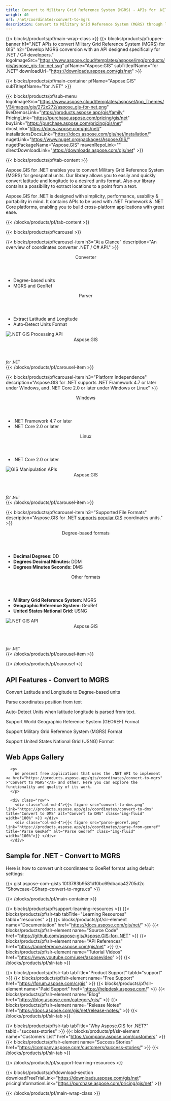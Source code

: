 ```yaml
---
title: Convert to Military Grid Reference System (MGRS) - APIs for .NET
weight: 40
url: /net/coordinates/convert-to-mgrs
description: Convert to Military Grid Reference System (MGRS) through library designed specifically for .NET developers. Coordinates Converter APIs for DD, DMS, DDM, GeoRef, and other formats.
---
```


{{< blocks/products/pf/main-wrap-class >}}
{{< blocks/products/pf/upper-banner h1=".NET APIs to convert Military Grid Reference System (MGRS) for GIS" h2="Develop MGRS conversion with an API designed specifically for .NET / C# developers." logoImageSrc="https://www.aspose.cloud/templates/aspose/img/products/gis/aspose_gis-for-net.svg" pfName="Aspose.GIS" subTitlepfName="for .NET" downloadUrl="https://downloads.aspose.com/gis/net" >}}

{{< blocks/products/pf/main-container pfName="Aspose.GIS" subTitlepfName="for .NET" >}}

{{< blocks/products/pf/sub-menu logoImageSrc="https://www.aspose.cloud/templates/aspose/App_Themes/V3/images/gis/272x272/aspose_gis-for-net.png" liveDemosLink="https://products.aspose.app/gis/family" PricingLink="https://purchase.aspose.com/pricing/gis/net" buyLink="https://purchase.aspose.com/pricing/gis/net" docsLink="https://docs.aspose.com/gis/net/" installationsDocsLink="https://docs.aspose.com/gis/net/installation/" nugetLink="https://www.nuget.org/packages/Aspose.GIS/" nugetPackageName="Aspose.GIS" mavenRepoLink="" directDownloadLink="https://downloads.aspose.com/gis/net" >}}

{{< blocks/products/pf/tab-content >}}
<p>
 Aspose.GIS for .NET enables you to convert Military Grid Reference System (MGRS) for geospatial units. Our library allows you to easily and quickly convert latitude and longitude to a desired units format. Also our library contains a possibility to extract locations to a point from a text.
</p>

<p>
 Aspose.GIS for .NET is designed with simplicity, performance, usability &amp; portability in mind. It contains APIs to be used with .NET Framework &amp; .NET Core platforms, enabling you to build cross-platform applications with great ease.
</p>

{{< /blocks/products/pf/tab-content >}}

<!--Diagrams Start-->
{{< blocks/products/pf/carousel >}}

{{< blocks/products/pf/carousel-item h3="At a Glance" description="An overview of coordinates converter .NET / C# API." >}}
<div class="diagram1 d1-net">
 <div class="d1-row">
  <div class="d1-col d1-left">
   <header>
    <i class="fa fa-database">
    </i>
    Converter
   </header>
   <ul>
    <li>Degree-based units</li>
    <li>MGRS and GeoRef</li>
   </ul>
  </div>
  <!--/left-->
  <div class="d1-col d1-right">
   <header>
    <i class="fa fa-random">
    </i>
    Parser
   </header>
   <ul>
    <li>Extract Latitude and Longitude</li>
    <li>Auto-Detect Units Format</li>
   </ul>
  </div>
  <!--/right-->
 </div>
 <!--/row-->
 <div class="d1-logo">
  <img alt=".NET GIS Processing API" src="https://www.aspose.cloud/templates/aspose/App_Themes/V3/images/gis/272x272/aspose_gis-for-net.png"/>
  <header>
   Aspose.GIS
  </header>
  <footer>
   <small>
    <em>
     for
    </em>
    .NET
   </small>
  </footer>
 </div>
 <!--/logo-->
</div>
{{< /blocks/products/pf/carousel-item >}}

{{< blocks/products/pf/carousel-item h3="Platform Independence" description="Aspose.GIS for .NET supports .NET Framework 4.7 or later under Windows, and .NET Core 2.0 or later under Windows or Linux" >}}
<div class="diagram1 d1-net">
 <div class="d1-row">
  <div class="d1-col d1-left">
   <header>
    <i class="fa fa-windows">
    </i>
    Windows
   </header>
   <ul>
    <li>
     .NET Framework 4.7 or later
    </li>
    <li>
     .NET Core 2.0 or later
    </li>
   </ul>
  </div>
  <!--/left-->
  <div class="d1-col d1-right">
   <header>
    <i class="fa fa-linux">
    </i>
    Linux
   </header>
   <ul>
    <li>
     .NET Core 2.0 or later
    </li>
   </ul>
  </div>
  <!--/right-->
 </div>
 <!--/row-->
 <div class="d1-logo">
  <img alt="GIS Manipulation APIs" src="https://www.aspose.cloud/templates/aspose/App_Themes/V3/images/gis/272x272/aspose_gis-for-net.png"/>
  <header>
   Aspose.GIS
  </header>
  <footer>
   <small>
    <em>
     for
    </em>
    .NET
   </small>
  </footer>
 </div>
 <!--/logo-->
</div>
{{< /blocks/products/pf/carousel-item >}}

{{< blocks/products/pf/carousel-item h3="Supported File Formats" description="Aspose.GIS for .NET [supports popular GIS](https://docs.aspose.com/gis/net/coordinates/)  coordinates units." >}}
<div class="diagram1 d2 d1-net">
 <div class="d1-row">
  <div class="d1-col d1-left">
   <header>
    <i class="fa fa-random">
    </i>
    Degree-based formats
   </header>
   <ul>
    <li><b>Decimal Degrees: </b>DD</li>
    <li><b>Degrees Decimal Minutes: </b>DDM</li>    
    <li><b>Degrees Minutes Seconds: </b>DMS</li>
   </ul>
  </div>
  <!--/left-->
  <div class="d1-col d1-right">
   <header>
    <i class="fa fa-random">
    </i>
    Other formats
   </header>
   <ul>
    <li><b>Military Grid Reference System: </b>MGRS</li>
    <li><b>Geographic Reference System: </b>GeoRef</li>
    <li><b>United States National Grid: </b>USNG</li>
   </ul>
  </div>
  <!--/right-->
 </div>
 <!--/row-->
 <div class="d1-logo">
  <img alt=".NET GIS API" src="https://www.aspose.cloud/templates/aspose/App_Themes/V3/images/gis/272x272/aspose_gis-for-net.png"/>
  <header>
   Aspose.GIS
  </header>
  <footer>
   <small>
    <em>
     for
    </em>
    .NET
   </small>
  </footer>
 </div>
 <!--/logo-->
</div>
{{< /blocks/products/pf/carousel-item >}}

{{< /blocks/products/pf/carousel >}}
<!--Diagrams End-->

<!--Feature-section Start-->
<div class="container-fluid features-section bg-gray singleproduct">
 <a class="anchor" id="features" name="features">
 </a>
 <div class="row">
  <div class="container">
   <h2 class="pr-ft">
    API Features - Convert to MGRS
   </h2>
   <p>
   </p>

   <div class="col-lg-4">
    <em class="fa fa-file-text-o ico-blue fa-2x col-lg-2">
    </em>
    <p class="col-lg-10">
     Convert Latitude and Longitude to Degree-based units      
    </p>
   </div>
   <div class="col-lg-4">
    <em class="fa fa-arrows-alt ico-blue fa-2x col-lg-2">
    </em>
    <p class="col-lg-10">
     Parse coordinates position from text 
    </p>
   </div>
   <div class="col-lg-4">
    <em class="fa fa-calculator ico-blue fa-2x col-lg-2">
    </em>
    <p class="col-lg-10">
     Auto-Detect Units when latitude longitude is parsed from text. 
    </p>
   </div>

   <div class="col-lg-4">
    <em class="fa fa-file-text ico-blue fa-2x col-lg-2">
    </em>
    <p class="col-lg-10">
      Support World Geographic Reference System (GEOREF) Format
    </p>
   </div>
   <div class="col-lg-4">
    <em class="fa fa-pencil ico-blue fa-2x col-lg-2">
    </em>
    <p class="col-lg-10">
      Support Military Grid Reference System (MGRS) Format
    </p>
   </div>
   <div class="col-lg-4">
    <em class="fa fa-circle-o-notch ico-blue fa-2x col-lg-2">
    </em>
    <p class="col-lg-10">
     Support United States National Grid (USNG) Format
    </p>
   </div>

   <div class="col-lg-12">
    <h2 class="h2title">
     Web Apps Gallery
    </h2>

      <p>
        We present free applications that uses the .NET API to implement <a href="https://products.aspose.app/gis/coordinates/convert-to-mgrs" >"Convert to MGRS"</a> and other. Here you can explore the functionality and quality of its work. 
      </p>

      <div class="row">
        <div class="col-md-4">{{< figure src="convert-to-dms.png" link="https://products.aspose.app/gis/coordinates/convert-to-dms" title="Convert to DMS" alt="Convert to DMS" class="img-fluid" width="100%" >}} </div>
        <div class="col-md-4">{{< figure src="parse-georef.png" link="https://products.aspose.app/gis/coordinates/parse-from-georef" title="Parse GeoRef" alt="Parse Georef" class="img-fluid" width="100%">}} </div>
      </div>
   </div>

   <div class="col-lg-12">
    <h2 class="h2title">
     Sample for .NET - Convert to MGRS 
    </h2>
    <p>
     Here is how to convert unit coordinates to GoeRef format using default settings:
    </p>
     {{< gist aspose-com-gists 10f3783b9581d10bc69dbada42705d2c "Showcase-CSharp-convert-to-mgrs.cs" >}}
   </div>
  </div>
 </div>
</div>
<!--Feature-section End-->

{{< /blocks/products/pf/main-container >}}


{{< blocks/products/pf/support-learning-resources >}}
{{< blocks/products/pf/slr-tab tabTitle="Learning Resources" tabId="resources" >}}
{{< blocks/products/pf/slr-element name="Documentation" href="https://docs.aspose.com/gis/net/" >}}
{{< blocks/products/pf/slr-element name="Source Code" href="https://github.com/aspose-gis/Aspose.GIS-for-.NET" >}}
{{< blocks/products/pf/slr-element name="API References" href="https://apireference.aspose.com/gis/net" >}}
{{< blocks/products/pf/slr-element name="Tutorial Videos" href="https://www.youtube.com/user/asposevideo" >}}
{{< /blocks/products/pf/slr-tab >}}

{{< blocks/products/pf/slr-tab tabTitle="Product Support" tabId="support" >}}
{{< blocks/products/pf/slr-element name="Free Support" href="https://forum.aspose.com/c/gis" >}}
{{< blocks/products/pf/slr-element name="Paid Support" href="https://helpdesk.aspose.com/" >}}
{{< blocks/products/pf/slr-element name="Blog" href="https://blog.aspose.com/category/gis/" >}}
{{< blocks/products/pf/slr-element name="Release Notes" href="https://docs.aspose.com/gis/net/release-notes/" >}}
{{< /blocks/products/pf/slr-tab >}}

{{< blocks/products/pf/slr-tab tabTitle="Why Aspose.GIS for .NET?" tabId="success-stories" >}}
{{< blocks/products/pf/slr-element name="Customers List" href="https://company.aspose.com/customers" >}}
{{< blocks/products/pf/slr-element name="Success Stories" href="https://company.aspose.com/customers/success-stories/" >}}
{{< /blocks/products/pf/slr-tab >}}

{{< /blocks/products/pf/support-learning-resources >}}

{{< blocks/products/pf/download-section downloadFreeTrialLink="https://downloads.aspose.com/gis/net" pricingInformationLink="https://purchase.aspose.com/pricing/gis/net" >}}


{{< /blocks/products/pf/main-wrap-class >}}
